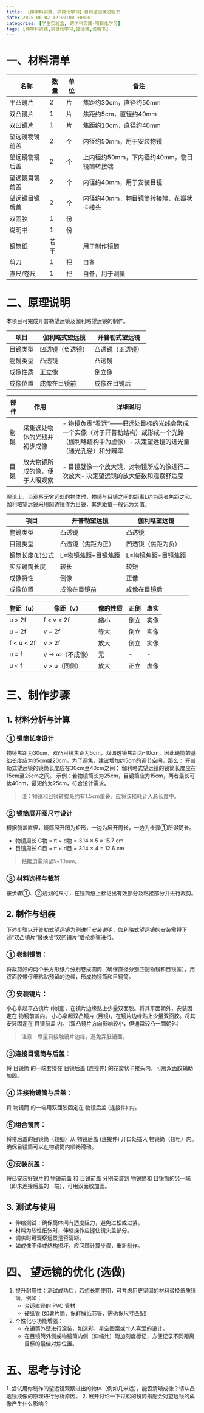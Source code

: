 ```yaml
---
title: 【跨学科实践、项目化学习】自制望远镜说明书
date: 2025-06-02 12:00:00 +0800
categories: [学生实验盒, 跨学科实践-项目化学习]
tags: [跨学科实践,项目化学习,望远镜,说明书]
---
```


# 一、材料清单

| 名称      | 数量  | 单位  | 备注                        |
| ------- | --- | --- | ------------------------- |
| 平凸镜片    | 2   | 片   | 焦距约30cm，直径约50mm           |
| 双凸镜片    | 1   | 片   | 焦距约5cm，直径约40mm            |
| 双凹镜片    | 1   | 片   | 焦距约10cm，直径约40mm           |
| 望远镜物镜前盖 | 2   | 个   | 内径约50mm，用于安装物镜            |
| 望远镜物镜后盖 | 2   | 个   | 上内径约50mm，下内径约40mm，物目镜筒转接端 |
| 望远镜目镜前盖 | 2   | 个   | 内径约40mm，用于安装目镜            |
| 望远镜目镜后盖 | 2   | 个   | 内径约40mm，物目镜筒转接端，花瓣状卡接头    |
| 双面胶     | 1   | 份   |                           |
| 说明书     | 1   | 份   |                           |
| 镜筒纸     | 若干  |     | ⽤于制作镜筒                    |
| 剪刀      | 1   | 把   | 自备                        |
| 直尺/卷尺   | 1   | 把   | ⾃备，⽤于测量                   |

# 二、原理说明

本项目可完成开普勒望远镜及伽利略望远镜的制作。

|项目|伽利略式望远镜|开普勒式望远镜|
|---|---|---|
|目镜类型|凹透镜（负透镜）|凸透镜（正透镜）|
|物镜类型|凸透镜|凸透镜|
|成像性质|正立像|倒立像|
|成像位置|成像在目镜前|成像在目镜后|

|部件|作用|详细说明|
|---|---|---|
|物镜|采集远处物体的光线并初步成像|- 物镜负责“看远”——把远处目标的光线会聚成一个实像（对于开普勒结构）或形成一个光路（伽利略结构中为虚像）- 决定望远镜的进光量（通光孔径）和分辨率|
|目镜|放大物镜所成的像，便于人眼观察|- 目镜就像一个放大镜，对物镜所成的像进行二次放大- 决定望远镜的放大倍数和观察舒适度|

理论上，当观察无穷远处的物体时，物镜与目镜之间的距离L约为两者焦距之和。伽利略望远镜采用凹透镜作为目镜，其焦距值一般记为负值。

| 项目     | 开普勒望远镜      | 伽利略望远镜      |
| ------ | ----------- | ----------- |
| 物镜类型   | 凸透镜         | 凸透镜         |
| 目镜类型   | 凸透镜（焦距为正）   | 凹透镜（焦距为负）   |
| 镜筒长度(L)公式 | L=物镜焦距+目镜焦距 | L=物镜焦距-目镜焦距 |
| 实际镜筒长度 | 较长          | 较短          |
| 成像特性   | 倒像          | 正像          |
| 成像位置   | 成像在目镜前      | 成像在目镜后      |

| 物距（u）      | 像距（v）      | 像的性质 | 正倒  | 虚实  |
| ---------- | ---------- | ---- | --- | --- |
| u > 2f     | f < v < 2f | 缩小   | 倒立  | 实像  |
| u = 2f     | v = 2f     | 等大   | 倒立  | 实像  |
| f < u < 2f | v > 2f     | 放大   | 倒立  | 实像  |
| u = f      | v → ∞（不成像） | 无    | -   | -   |
| u < f      | v > u（同侧）  | 放大   | 正立  | 虚像  |


# 三、制作步骤  

## 1. 材料分析与计算

### ① 镜筒长度设计

物镜焦距为30cm，双凸目镜焦距为5cm，双凹透镜焦距为-10cm，因此镜筒的基础长度应为35cm或20cm。为了调焦，建议增加约5cm的调节空间，那么：
开普勒式望远镜的镜筒长度应在30cm至40cm之间；
伽利略式望远镜的镜筒长度应在15cm至25cm之间。
示例：若物镜筒长为25cm，目镜筒应为15cm，两者最长可达40cm，最短约为25cm，符合设计需求。
> 注：物镜和目镜转接处约有1.5cm重叠，应将该损耗计入总长度中。

### ② 镜筒展开图尺寸设计

根据前盖直径，镜筒展开图为矩形，一边为展开周长，一边为步骤①所得筒长。
- 物镜周长 C物 = π × d物 = 3.14 × 5 = 15.7 cm
- 目镜周长 C目 = π × d目 = 3.14 × 4 = 12.6 cm
> 粘接边需预留5~10mm。

### ③ 材料选择与裁剪

按步骤①、②规划的尺寸，在镜筒纸上标记出有效部分及粘接部分并进行裁剪。

## 2. 制作与组装
下述步骤以开普勒式望远镜为例进行安装说明，伽利略式望远镜的安装需将下述“双凸镜片”替换成“双凹镜片”后按步骤进行。

### ① 卷制镜筒：
将裁剪好的两个长方形纸片分别卷成圆筒（确保直径分别匹配物镜和目镜盖），用双面胶带仔细粘贴预留的边缘，形成物镜筒和目镜筒。

### ② 安装镜片：
  小心拿起平凸镜片 (物镜)，在镜片边缘贴上少量双面胶。将其平面朝外，安装固定在 物镜前盖内。
  小心拿起双凸镜片 (目镜)，在镜片边缘贴上少量双面胶。将其安装固定在 目镜前盖 内。（双凸镜片方向影响较小，但通常较凸一面朝外）
  > 注意：尽量只接触镜片边缘，避免弄脏镜面。
  
### ③连接目镜筒与后盖：
将 目镜筒 的一端套接在 目镜后盖 (连接件) 的花瓣状卡接头内，可用双面胶辅助加固。
### ④ 连接物镜筒与后盖：
将 物镜筒 的一端用双面胶固定在 物镜后盖 (连接件) 内。
### ⑤组合镜筒：
将带后盖的目镜筒（较细）从 物镜后盖 (连接件) 开口处插入 物镜筒（较粗）内。确保目镜筒可以在物镜筒内顺畅滑动。
### ⑥安装前盖：
将已安装好镜片的 物镜前盖 和 目镜前盖 分别安装到 物镜筒和 目镜筒的另一端（即未连接后盖的一端），可用双面胶加固。

## 3. 测试与使用

   - 伸缩测试：确保筒体间有适度阻力，避免过松或过紧。
   - 材料为软性纸张时，伸缩操作应握住镜头盖部分。
   - 调焦时可观察远景是否清晰。
   - 如成像不佳或结构损坏，应回顾计算步骤，重新制作。

# 四、 望远镜的优化 (选做)

1.  提升耐用性：测试成功后，若想长期使用，可考虑用更坚固的材料替换纸质镜筒，例如：
    - 合适直径的 PVC 管材
    - 硬纸管 (如薯片筒、保鲜膜纸芯等，需确保尺寸匹配)
2.  个性化与功能增强：
    - 在镜筒外壁进行涂装，如迷彩、星空图案或个人喜爱的设计。
    - 在目镜筒外侧或物镜筒内侧（伸缩处）附加刻度标记，方便记录不同距离目标的最佳对焦位置。

# 五、思考与讨论

1. 尝试用你制作的望远镜观察进出的物体（例如几米远），能否清晰成像？请从凸透镜成像的原理进行分析原因。
2. 展开讨论一下过松的镜筒搭配会对望远镜的成像产生什么影响？
